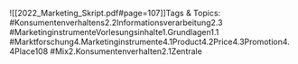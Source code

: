 
![[2022_Marketing_Skript.pdf#page=107]]Tags & Topics:
   #Konsumentenverhaltens2.2Informationsverarbeitung2.3
   #MarketinginstrumenteVorlesungsinhalte1.Grundlagen1.1
   #Marktforschung4.Marketinginstrumente4.1Product4.2Price4.3Promotion4.4Place108
   #Mix2.Konsumentenverhalten2.1Zentrale